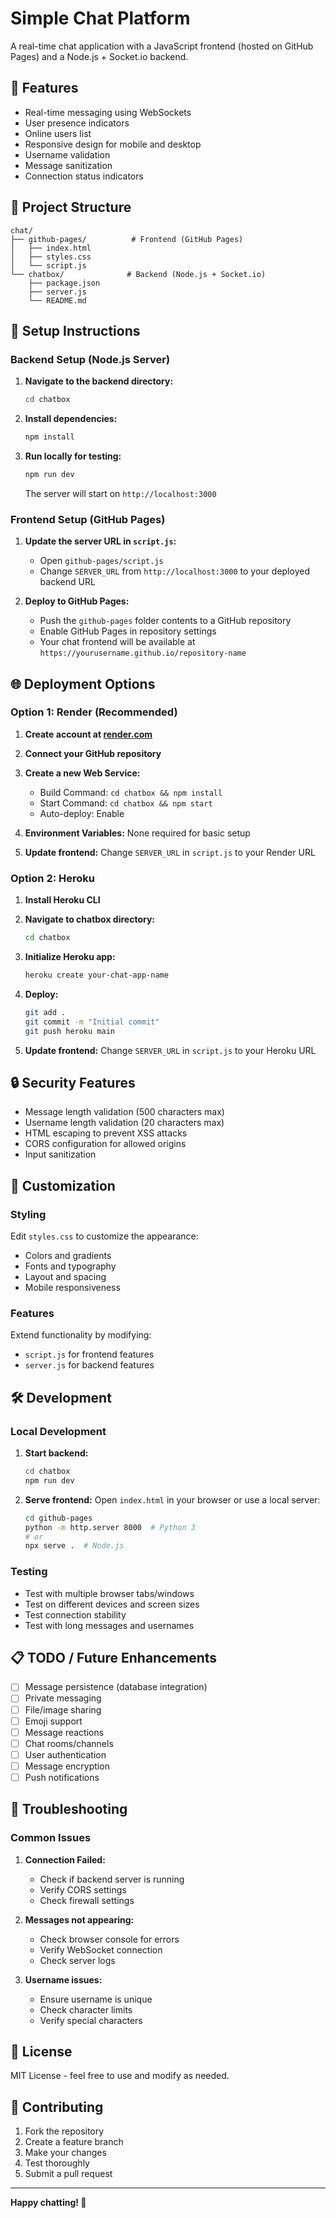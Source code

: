 # Simple Chat Platform

A real-time chat application with a JavaScript frontend (hosted on GitHub Pages) and a Node.js + Socket.io backend.

## 🚀 Features

- Real-time messaging using WebSockets
- User presence indicators
- Online users list
- Responsive design for mobile and desktop
- Username validation
- Message sanitization
- Connection status indicators

## 📁 Project Structure

```
chat/
├── github-pages/          # Frontend (GitHub Pages)
│   ├── index.html
│   ├── styles.css
│   └── script.js
└── chatbox/              # Backend (Node.js + Socket.io)
    ├── package.json
    ├── server.js
    └── README.md
```

## 🔧 Setup Instructions

### Backend Setup (Node.js Server)

1. **Navigate to the backend directory:**
   ```bash
   cd chatbox
   ```

2. **Install dependencies:**
   ```bash
   npm install
   ```

3. **Run locally for testing:**
   ```bash
   npm run dev
   ```
   The server will start on `http://localhost:3000`

### Frontend Setup (GitHub Pages)

1. **Update the server URL in `script.js`:**
   - Open `github-pages/script.js`
   - Change `SERVER_URL` from `http://localhost:3000` to your deployed backend URL

2. **Deploy to GitHub Pages:**
   - Push the `github-pages` folder contents to a GitHub repository
   - Enable GitHub Pages in repository settings
   - Your chat frontend will be available at `https://yourusername.github.io/repository-name`

## 🌐 Deployment Options

### Option 1: Render (Recommended)

1. **Create account at [render.com](https://render.com)**

2. **Connect your GitHub repository**

3. **Create a new Web Service:**
   - Build Command: `cd chatbox && npm install`
   - Start Command: `cd chatbox && npm start`
   - Auto-deploy: Enable

4. **Environment Variables:** None required for basic setup

5. **Update frontend:** Change `SERVER_URL` in `script.js` to your Render URL

### Option 2: Heroku

1. **Install Heroku CLI**

2. **Navigate to chatbox directory:**
   ```bash
   cd chatbox
   ```

3. **Initialize Heroku app:**
   ```bash
   heroku create your-chat-app-name
   ```

4. **Deploy:**
   ```bash
   git add .
   git commit -m "Initial commit"
   git push heroku main
   ```

5. **Update frontend:** Change `SERVER_URL` in `script.js` to your Heroku URL

## 🔒 Security Features

- Message length validation (500 characters max)
- Username length validation (20 characters max)
- HTML escaping to prevent XSS attacks
- CORS configuration for allowed origins
- Input sanitization

## 🎨 Customization

### Styling
Edit `styles.css` to customize the appearance:
- Colors and gradients
- Fonts and typography
- Layout and spacing
- Mobile responsiveness

### Features
Extend functionality by modifying:
- `script.js` for frontend features
- `server.js` for backend features

## 🛠️ Development

### Local Development

1. **Start backend:**
   ```bash
   cd chatbox
   npm run dev
   ```

2. **Serve frontend:**
   Open `index.html` in your browser or use a local server:
   ```bash
   cd github-pages
   python -m http.server 8000  # Python 3
   # or
   npx serve .  # Node.js
   ```

### Testing

- Test with multiple browser tabs/windows
- Test on different devices and screen sizes
- Test connection stability
- Test with long messages and usernames

## 📋 TODO / Future Enhancements

- [ ] Message persistence (database integration)
- [ ] Private messaging
- [ ] File/image sharing
- [ ] Emoji support
- [ ] Message reactions
- [ ] Chat rooms/channels
- [ ] User authentication
- [ ] Message encryption
- [ ] Push notifications

## 🐛 Troubleshooting

### Common Issues

1. **Connection Failed:**
   - Check if backend server is running
   - Verify CORS settings
   - Check firewall settings

2. **Messages not appearing:**
   - Check browser console for errors
   - Verify WebSocket connection
   - Check server logs

3. **Username issues:**
   - Ensure username is unique
   - Check character limits
   - Verify special characters

## 📄 License

MIT License - feel free to use and modify as needed.

## 🤝 Contributing

1. Fork the repository
2. Create a feature branch
3. Make your changes
4. Test thoroughly
5. Submit a pull request

---

**Happy chatting! 💬**
